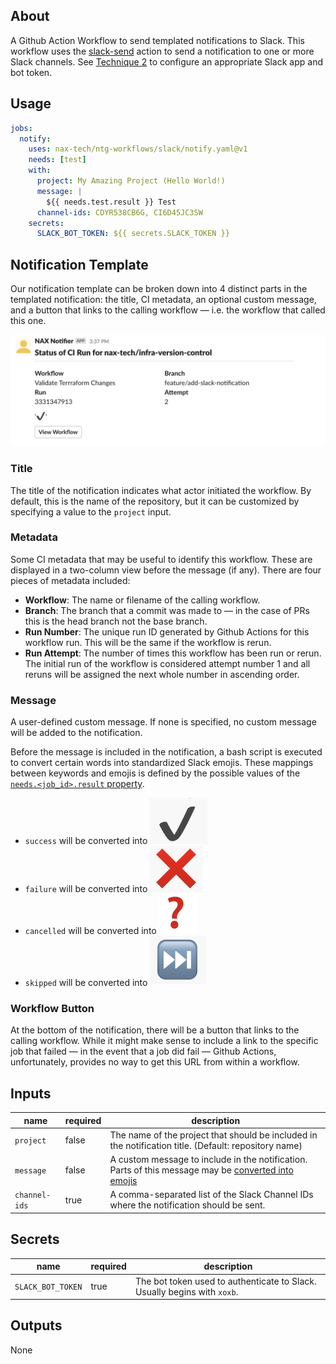 ## About

A Github Action Workflow to send templated notifications to Slack. This workflow uses the [slack-send](https://github.com/marketplace/actions/slack-send) action to send a notification to one or more Slack channels. See [Technique 2](https://github.com/marketplace/actions/slack-send#technique-2-slack-app) to configure an appropriate Slack app and bot token.

## Usage

```yaml
jobs:
  notify:
    uses: nax-tech/ntg-workflows/slack/notify.yaml@v1
    needs: [test]
    with:
      project: My Amazing Project (Hello World!)
      message: |
        ${{ needs.test.result }} Test
      channel-ids: CDYR538CB6G, CI6D45JC3SW
    secrets:
      SLACK_BOT_TOKEN: ${{ secrets.SLACK_TOKEN }}

```

## Notification Template

Our notification template can be broken down into 4 distinct parts in the templated notification: the title, CI metadata, an optional custom message, and a button that links to the calling workflow — i.e. the workflow that called this one.

![Notification Sample](slack_sample_notification.png)

### Title

The title of the notification indicates what actor initiated the workflow. By default, this is the name of the repository, but it can be customized by specifying a value to the `project` input.

### Metadata

Some CI metadata that may be useful to identify this workflow. These are displayed in a two-column view before the message (if any). There are four pieces of metadata included:

- **Workflow**: The name or filename of the calling workflow.
- **Branch**: The branch that a commit was made to — in the case of PRs this is the head branch not the base branch.
- **Run Number**: The unique run ID generated by Github Actions for this workflow run. This will be the same if the workflow is rerun.
- **Run Attempt**: The number of times this workflow has been run or rerun. The initial run of the workflow is considered attempt number 1 and all reruns will be assigned the next whole number in ascending order.

### Message

A user-defined custom message. If none is specified, no custom message will be added to the notification.

Before the message is included in the notification, a bash script is executed to convert certain words into standardized Slack emojis. These mappings between keywords and emojis is defined by the possible values of the [`needs.<job_id>.result` property](https://docs.github.com/en/actions/learn-github-actions/contexts#needs-context).

- `success` will be converted into ![:heavy_check_mark:](slack_success.png)
- `failure` will be converted into ![:x:](slack_failure.png)
- `cancelled` will be converted into ![:question:](slack_cancelled.png)
- `skipped` will be converted into ![:black_right_pointing_double_triangle_with_vertical_bar:](slack_skipped.png)

### Workflow Button

At the bottom of the notification, there will be a button that links to the calling workflow. While it might make sense to include a link to the specific job that failed — in the event that a job did fail — Github Actions, unfortunately, provides no way to get this URL from within a workflow.

## Inputs

| name | required | description |
| --- | --- | --- |
| `project` | false | The name of the project that should be included in the notification title. (Default: repository name) |
| `message` | false | A custom message to include in the notification. Parts of this message may be [converted into emojis](#custom-message) |
| `channel-ids` | true | A comma-separated list of the Slack Channel IDs where the notification should be sent. |

## Secrets

| name | required | description |
| --- | --- | --- |
| `SLACK_BOT_TOKEN` | true | The bot token used to authenticate to Slack. Usually begins with `xoxb`. |

## Outputs

None
